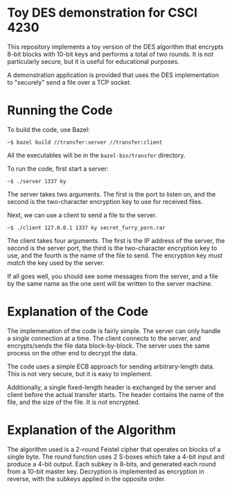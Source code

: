 # Toy DES demonstration for CSCI 4230

This repository implements a toy version of the DES algorithm that encrypts 8-bit
blocks with 10-bit keys and performs a total of two rounds. It is not
particularly secure, but it is useful for educational purposes.

A demonstration application is provided that uses the DES implementation to
"securely" send a file over a TCP socket.

# Running the Code

To build the code, use Bazel:

```
~$ bazel build //transfer:server //transfer:client
```

All the executables will be in the `bazel-bin/transfer` directory.

To run the code, first start a server:

```
~$ ./server 1337 ky
```

The server takes two arguments. The first is the port to listen on, and the
second is the two-character encryption key to use for received files.

Next, we can use a client to send a file to the server.

```
~$ ./client 127.0.0.1 1337 ky secret_furry_porn.rar
```

The client takes four arguments. The first is the IP address of the server, the
second is the server port, the third is the two-character encryption key to
use, and the fourth is the name of the file to send. The encryption key *must
match* the key used by the server.

If all goes well, you should see some messages from the server, and a file by
the same name as the one sent will be written to the server machine.

# Explanation of the Code

The implemenation of the code is fairly simple. The server can only handle a
single connection at a time. The client connects to the server, and
encrypts/sends the file data block-by-block. The server uses the same process on
the other end to decrypt the data.

The code uses a simple ECB approach for sending arbitrary-length data. This is
not very secure, but it is easy to implement.

Additionally, a single fixed-length header is exchanged by the server and client
before the actual transfer starts. The header contains the name of the file, and
the size of the file. It is not encrypted.

# Explanation of the Algorithm

The algorithm used is a 2-round Feistel cipher that operates on blocks of a
single byte. The round function uses 2 S-boxes which take a 4-bit input and
produce a 4-bit output. Each subkey is 8-bits, and generated each round from a
10-bit master key. Decryption is implemented as encryption in reverse, with the
subkeys applied in the opposite order.
